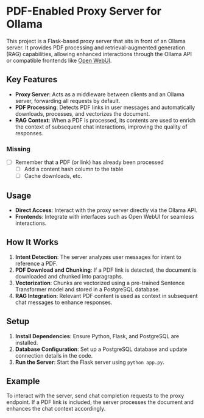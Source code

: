# PDF-Enabled Proxy Server for Ollama

This project is a Flask-based proxy server that sits in front of an Ollama server. It provides PDF processing and retrieval-augmented generation (RAG) capabilities, allowing enhanced interactions through the Ollama API or compatible frontends like [Open WebUI](https://github.com/open-webui/open-webui).

## Key Features

- **Proxy Server**: Acts as a middleware between clients and an Ollama server, forwarding all requests by default.
- **PDF Processing**: Detects PDF links in user messages and automatically downloads, processes, and vectorizes the document.
- **RAG Context**: When a PDF is processed, its contents are used to enrich the context of subsequent chat interactions, improving the quality of responses.

### Missing
- [ ] Remember that a PDF (or link) has already been processed
    - [ ] Add a content hash column to the table
    - [ ] Cache downloads, etc.
 
## Usage

- **Direct Access**: Interact with the proxy server directly via the Ollama API.
- **Frontends**: Integrate with interfaces such as Open WebUI for seamless interactions.

## How It Works

1. **Intent Detection**: The server analyzes user messages for intent to reference a PDF.
2. **PDF Download and Chunking**: If a PDF link is detected, the document is downloaded and chunked into paragraphs.
3. **Vectorization**: Chunks are vectorized using a pre-trained Sentence Transformer model and stored in a PostgreSQL database.
4. **RAG Integration**: Relevant PDF content is used as context in subsequent chat messages to enhance responses.

## Setup

1. **Install Dependencies**: Ensure Python, Flask, and PostgreSQL are installed.
2. **Database Configuration**: Set up a PostgreSQL database and update connection details in the code.
3. **Run the Server**: Start the Flask server using `python app.py`.

## Example

To interact with the server, send chat completion requests to the proxy endpoint. If a PDF link is included, the server processes the document and enhances the chat context accordingly.

